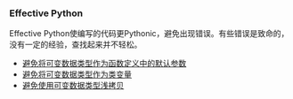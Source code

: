 ### Effective Python

Effective Python使编写的代码更Pythonic，避免出现错误。有些错误是致命的，没有一定的经验，查找起来并不轻松。
- [避免将可变数据类型作为函数定义中的默认参数](1_avoid_func_default_params.md)
- [避免将可变数据类型作为类变量](2_avoid_class_var.md)
- [避免使用可变数据类型浅拷贝](3_avoid_copy.md)

